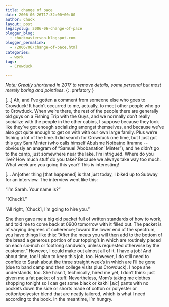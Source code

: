 ```yaml
---
title: change of pace
date: 2006-06-26T17:32:00+00:00
author: Chuck
layout: post
legacyslug: 2006-06-change-of-pace
blogger_blog:
  - chuckmasterson.blogspot.com
blogger_permalink:
  - /2006/06/change-of-pace.html
categories:
  - work
tags:
  - Crowduck

---
```


*Note: Greatly shortened in 2017 to remove details, some personal but most
merely boring and pointless.*
{: .prefatory }

[...] Ah, and I’ve gotten a comment from
someone else who goes to Crowduck! It hadn’t occurred to me, actually, to
meet other people who go to Crowduck. When we’re there, the rest of the
people there are generally old guys on a Fishing Trip with the Guys, and we
normally don’t really socialize with the people in the other cabins, I
suppose because they look like they’ve got enough socializing amongst
themselves, and because we’ve also got quite enough to get on with with
our own large family. Plus we’re fishing a lot of the time. I did search
for Crowduck one time, but I just got this guy Sam Minter (who calls himself
Abulsme Noibatno Itramne -- obviously an anagram of “Samuel
‘Abobanation’ Minter”), and he didn’t go to the camp,
just somewhere near the lake. I’m intrigued. Where do you live? How much
stuff do you take? Because we always take way too much. What week are you going
this year? This is interesting!

[... An]other thing [that happened] is that just today, I biked up to Subway for an interview.
The interview went like this:

“I’m Sarah. Your name is?”

“[Chuck].”

“All right, [Chuck], I’m going to hire you.”

She then gave me a big old packet full of
written standards of how to work, and told me to come back at 0900 tomorrow
with it filled out. The packet is of varying degrees of coherence; toward the
lower end of the spectrum, you have things like this: “After the meats
you will then add to the bottom of the bread a generous portion of our
topping’s in which are routinely placed on each six-inch or footlong
sandwich, unless requested otherwise by the customer.” However, I could
make out almost all of it. I have a job! And about time, too! I plan to keep
this job, too. However, I do still need to confide to Sarah about the three
straight week’s in which are I’ll be gone (due to band camp and
then college visits plus Crowduck). I hope she understands, too. She
hasn’t, technically, hired me yet, I don’t think: just given me a
fat packet of stuff. Nevertheless, Mom’s taking me clothes shopping
tonight so I can get some black or kakhi [_sic_] pants with no pockets down the
side or shorts made of cotton or polyester or cotton/polyester blend that are
neatly tailored, which is what I need according to the book. In the meantime,
I’m hungry.
